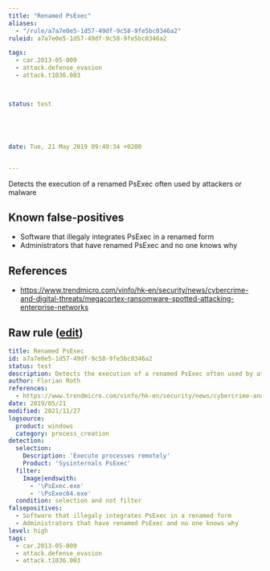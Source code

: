 ```yaml
---
title: "Renamed PsExec"
aliases:
  - "/rule/a7a7e0e5-1d57-49df-9c58-9fe5bc0346a2"
ruleid: a7a7e0e5-1d57-49df-9c58-9fe5bc0346a2

tags:
  - car.2013-05-009
  - attack.defense_evasion
  - attack.t1036.003



status: test





date: Tue, 21 May 2019 09:49:34 +0200


---
```


Detects the execution of a renamed PsExec often used by attackers or malware

<!--more-->


## Known false-positives

* Software that illegaly integrates PsExec in a renamed form
* Administrators that have renamed PsExec and no one knows why



## References

* https://www.trendmicro.com/vinfo/hk-en/security/news/cybercrime-and-digital-threats/megacortex-ransomware-spotted-attacking-enterprise-networks


## Raw rule ([edit](https://github.com/SigmaHQ/sigma/edit/master/rules/windows/process_creation/proc_creation_win_renamed_psexec.yml))
```yaml
title: Renamed PsExec
id: a7a7e0e5-1d57-49df-9c58-9fe5bc0346a2
status: test
description: Detects the execution of a renamed PsExec often used by attackers or malware
author: Florian Roth
references:
  - https://www.trendmicro.com/vinfo/hk-en/security/news/cybercrime-and-digital-threats/megacortex-ransomware-spotted-attacking-enterprise-networks
date: 2019/05/21
modified: 2021/11/27
logsource:
  product: windows
  category: process_creation
detection:
  selection:
    Description: 'Execute processes remotely'
    Product: 'Sysinternals PsExec'
  filter:
    Image|endswith:
      - '\PsExec.exe'
      - '\PsExec64.exe'
  condition: selection and not filter
falsepositives:
  - Software that illegaly integrates PsExec in a renamed form
  - Administrators that have renamed PsExec and no one knows why
level: high
tags:
  - car.2013-05-009
  - attack.defense_evasion
  - attack.t1036.003

```
